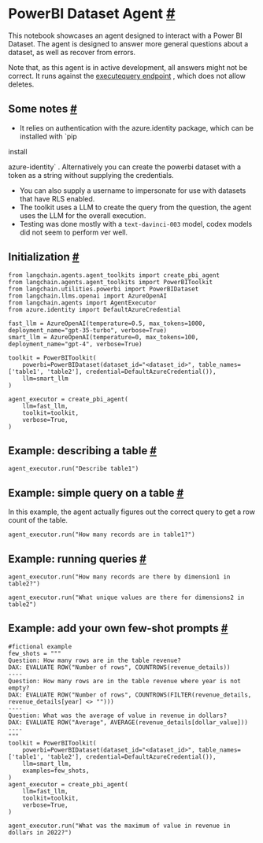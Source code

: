 


 PowerBI Dataset Agent
 [#](#powerbi-dataset-agent "Permalink to this headline")
=================================================================================



 This notebook showcases an agent designed to interact with a Power BI Dataset. The agent is designed to answer more general questions about a dataset, as well as recover from errors.
 



 Note that, as this agent is in active development, all answers might not be correct. It runs against the
 [executequery endpoint](https://learn.microsoft.com/en-us/rest/api/power-bi/datasets/execute-queries) 
 , which does not allow deletes.
 




 Some notes
 [#](#some-notes "Permalink to this headline")
-----------------------------------------------------------


* It relies on authentication with the azure.identity package, which can be installed with
 `pip
 

 install
 

 azure-identity`
 . Alternatively you can create the powerbi dataset with a token as a string without supplying the credentials.
* You can also supply a username to impersonate for use with datasets that have RLS enabled.
* The toolkit uses a LLM to create the query from the question, the agent uses the LLM for the overall execution.
* Testing was done mostly with a
 `text-davinci-003`
 model, codex models did not seem to perform ver well.





 Initialization
 [#](#initialization "Permalink to this headline")
-------------------------------------------------------------------







```
from langchain.agents.agent_toolkits import create_pbi_agent
from langchain.agents.agent_toolkits import PowerBIToolkit
from langchain.utilities.powerbi import PowerBIDataset
from langchain.llms.openai import AzureOpenAI
from langchain.agents import AgentExecutor
from azure.identity import DefaultAzureCredential

```










```
fast_llm = AzureOpenAI(temperature=0.5, max_tokens=1000, deployment_name="gpt-35-turbo", verbose=True)
smart_llm = AzureOpenAI(temperature=0, max_tokens=100, deployment_name="gpt-4", verbose=True)

toolkit = PowerBIToolkit(
    powerbi=PowerBIDataset(dataset_id="<dataset_id>", table_names=['table1', 'table2'], credential=DefaultAzureCredential()), 
    llm=smart_llm
)

agent_executor = create_pbi_agent(
    llm=fast_llm,
    toolkit=toolkit,
    verbose=True,
)

```








 Example: describing a table
 [#](#example-describing-a-table "Permalink to this headline")
--------------------------------------------------------------------------------------------







```
agent_executor.run("Describe table1")

```








 Example: simple query on a table
 [#](#example-simple-query-on-a-table "Permalink to this headline")
------------------------------------------------------------------------------------------------------



 In this example, the agent actually figures out the correct query to get a row count of the table.
 







```
agent_executor.run("How many records are in table1?")

```








 Example: running queries
 [#](#example-running-queries "Permalink to this headline")
--------------------------------------------------------------------------------------







```
agent_executor.run("How many records are there by dimension1 in table2?")

```










```
agent_executor.run("What unique values are there for dimensions2 in table2")

```








 Example: add your own few-shot prompts
 [#](#example-add-your-own-few-shot-prompts "Permalink to this headline")
------------------------------------------------------------------------------------------------------------------







```
#fictional example
few_shots = """
Question: How many rows are in the table revenue?
DAX: EVALUATE ROW("Number of rows", COUNTROWS(revenue_details))
----
Question: How many rows are in the table revenue where year is not empty?
DAX: EVALUATE ROW("Number of rows", COUNTROWS(FILTER(revenue_details, revenue_details[year] <> "")))
----
Question: What was the average of value in revenue in dollars?
DAX: EVALUATE ROW("Average", AVERAGE(revenue_details[dollar_value]))
----
"""
toolkit = PowerBIToolkit(
    powerbi=PowerBIDataset(dataset_id="<dataset_id>", table_names=['table1', 'table2'], credential=DefaultAzureCredential()), 
    llm=smart_llm,
    examples=few_shots,
)
agent_executor = create_pbi_agent(
    llm=fast_llm,
    toolkit=toolkit,
    verbose=True,
)

```










```
agent_executor.run("What was the maximum of value in revenue in dollars in 2022?")

```








